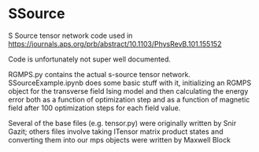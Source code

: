 # SSource
S Source tensor network code used in https://journals.aps.org/prb/abstract/10.1103/PhysRevB.101.155152

Code is unfortunately not super well documented. 

RGMPS.py contains the actual s-source tensor network. SSourceExample.ipynb does some basic stuff with it, initializing an RGMPS object for the transverse field Ising model and then calculating the energy error both as a function of optimization step and as a function of magnetic field after 100 optimization steps for each field value.

Several of the base files (e.g. tensor.py) were originally written by Snir Gazit; others files involve taking ITensor matrix product states and converting them into our mps objects were written by Maxwell Block
